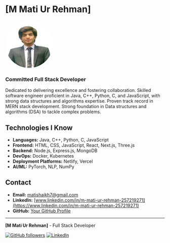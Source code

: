 # [M Mati Ur Rehman]

<img src="Mati.png" alt="Your Image" style="width: 150px; height: 150px; border-radius: 50%;" />

### Committed Full Stack Developer

Dedicated to delivering excellence and fostering collaboration. Skilled software engineer proficient in Java, C++, Python, C, and JavaScript, with strong data structures and algorithms expertise. Proven track record in MERN stack development. Strong foundation in Data structures and algorithms (DSA) to tackle complex problems.

## Technologies I Know

- **Languages:** Java, C++, Python, C, JavaScript
- **Frontend:** HTML, CSS, JavaScript, React, Next.js, Three.js
- **Backend:** Node.js, Express.js, MongoDB
- **DevOps:** Docker, Kubernetes
- **Deployment Platforms:** Netlify, Vercel
- **AI/ML:** PyTorch, NLP, NumPy

## Contact

- **Email:** [matishaikh7@gmail.com](mailto:matishaikh7@gmail.com)
- **LinkedIn:** [www.linkedin.com/in/m-mati-ur-rehman-257219271](https://www.linkedin.com/in/m-mati-ur-rehman-257219271)
- **GitHub:** [Your GitHub Profile](https://github.com/Mati-Shaikh)

---

**[M Mati Ur Rehman]** - Full Stack Developer

[![GitHub followers](https://img.shields.io/github/followers/Mati-Shaikh?label=Follow&style=social)](https://github.com/Mati-Shaikh) [![LinkedIn](https://img.shields.io/badge/LinkedIn-Connect-blue)](https://www.linkedin.com/in/m-mati-ur-rehman-257219271)
